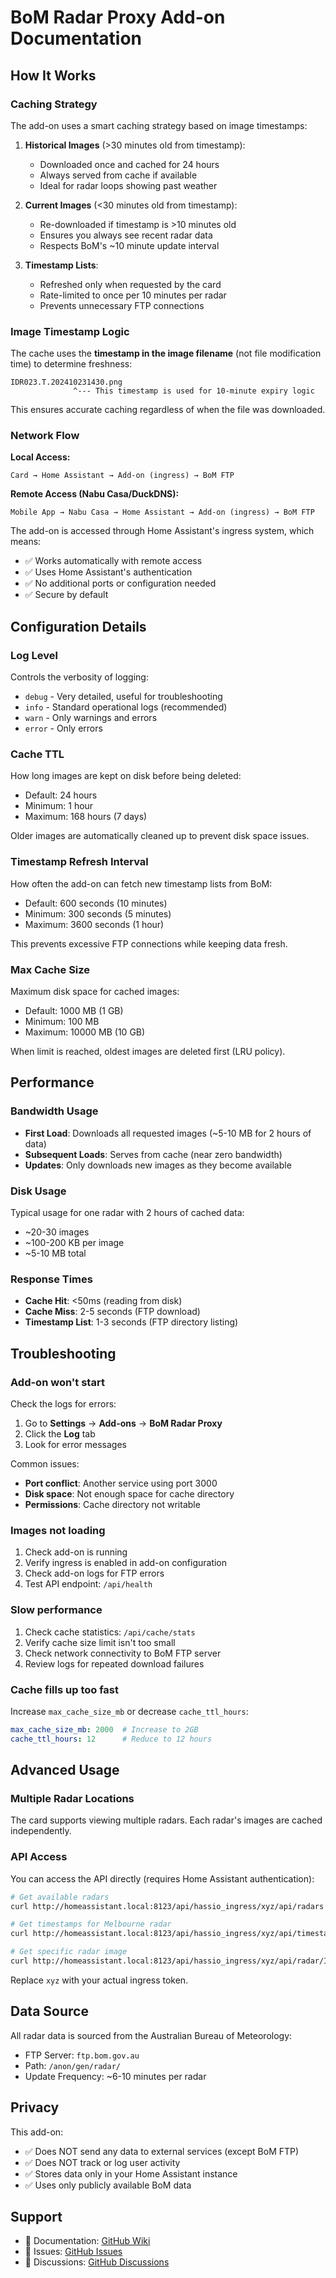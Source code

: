 # BoM Radar Proxy Add-on Documentation

## How It Works

### Caching Strategy

The add-on uses a smart caching strategy based on image timestamps:

1. **Historical Images** (>30 minutes old from timestamp):
   - Downloaded once and cached for 24 hours
   - Always served from cache if available
   - Ideal for radar loops showing past weather

2. **Current Images** (<30 minutes old from timestamp):
   - Re-downloaded if timestamp is >10 minutes old
   - Ensures you always see recent radar data
   - Respects BoM's ~10 minute update interval

3. **Timestamp Lists**:
   - Refreshed only when requested by the card
   - Rate-limited to once per 10 minutes per radar
   - Prevents unnecessary FTP connections

### Image Timestamp Logic

The cache uses the **timestamp in the image filename** (not file modification time) to determine freshness:
```
IDR023.T.202410231430.png
              ^--- This timestamp is used for 10-minute expiry logic
```

This ensures accurate caching regardless of when the file was downloaded.

### Network Flow

**Local Access:**
```
Card → Home Assistant → Add-on (ingress) → BoM FTP
```

**Remote Access (Nabu Casa/DuckDNS):**
```
Mobile App → Nabu Casa → Home Assistant → Add-on (ingress) → BoM FTP
```

The add-on is accessed through Home Assistant's ingress system, which means:
- ✅ Works automatically with remote access
- ✅ Uses Home Assistant's authentication
- ✅ No additional ports or configuration needed
- ✅ Secure by default

## Configuration Details

### Log Level

Controls the verbosity of logging:
- `debug` - Very detailed, useful for troubleshooting
- `info` - Standard operational logs (recommended)
- `warn` - Only warnings and errors
- `error` - Only errors

### Cache TTL

How long images are kept on disk before being deleted:
- Default: 24 hours
- Minimum: 1 hour
- Maximum: 168 hours (7 days)

Older images are automatically cleaned up to prevent disk space issues.

### Timestamp Refresh Interval

How often the add-on can fetch new timestamp lists from BoM:
- Default: 600 seconds (10 minutes)
- Minimum: 300 seconds (5 minutes)
- Maximum: 3600 seconds (1 hour)

This prevents excessive FTP connections while keeping data fresh.

### Max Cache Size

Maximum disk space for cached images:
- Default: 1000 MB (1 GB)
- Minimum: 100 MB
- Maximum: 10000 MB (10 GB)

When limit is reached, oldest images are deleted first (LRU policy).

## Performance

### Bandwidth Usage

- **First Load**: Downloads all requested images (~5-10 MB for 2 hours of data)
- **Subsequent Loads**: Serves from cache (near zero bandwidth)
- **Updates**: Only downloads new images as they become available

### Disk Usage

Typical usage for one radar with 2 hours of cached data:
- ~20-30 images
- ~100-200 KB per image
- ~5-10 MB total

### Response Times

- **Cache Hit**: <50ms (reading from disk)
- **Cache Miss**: 2-5 seconds (FTP download)
- **Timestamp List**: 1-3 seconds (FTP directory listing)

## Troubleshooting

### Add-on won't start

Check the logs for errors:
1. Go to **Settings** → **Add-ons** → **BoM Radar Proxy**
2. Click the **Log** tab
3. Look for error messages

Common issues:
- **Port conflict**: Another service using port 3000
- **Disk space**: Not enough space for cache directory
- **Permissions**: Cache directory not writable

### Images not loading

1. Check add-on is running
2. Verify ingress is enabled in add-on configuration
3. Check add-on logs for FTP errors
4. Test API endpoint: `/api/health`

### Slow performance

1. Check cache statistics: `/api/cache/stats`
2. Verify cache size limit isn't too small
3. Check network connectivity to BoM FTP server
4. Review logs for repeated download failures

### Cache fills up too fast

Increase `max_cache_size_mb` or decrease `cache_ttl_hours`:
```yaml
max_cache_size_mb: 2000  # Increase to 2GB
cache_ttl_hours: 12      # Reduce to 12 hours
```

## Advanced Usage

### Multiple Radar Locations

The card supports viewing multiple radars. Each radar's images are cached independently.

### API Access

You can access the API directly (requires Home Assistant authentication):
```bash
# Get available radars
curl http://homeassistant.local:8123/api/hassio_ingress/xyz/api/radars

# Get timestamps for Melbourne radar
curl http://homeassistant.local:8123/api/hassio_ingress/xyz/api/timestamps/IDR023

# Get specific radar image
curl http://homeassistant.local:8123/api/hassio_ingress/xyz/api/radar/IDR023/202410231430 > radar.png
```

Replace `xyz` with your actual ingress token.

## Data Source

All radar data is sourced from the Australian Bureau of Meteorology:
- FTP Server: `ftp.bom.gov.au`
- Path: `/anon/gen/radar/`
- Update Frequency: ~6-10 minutes per radar

## Privacy

This add-on:
- ✅ Does NOT send any data to external services (except BoM FTP)
- ✅ Does NOT track or log user activity
- ✅ Stores data only in your Home Assistant instance
- ✅ Uses only publicly available BoM data

## Support

- 📖 Documentation: [GitHub Wiki](https://github.com/safepay/addon-bom-radar-proxy/wiki)
- 🐛 Issues: [GitHub Issues](https://github.com/safepay/addon-bom-radar-proxy/issues)
- 💬 Discussions: [GitHub Discussions](https://github.com/safepay/addon-bom-radar-proxy/discussions)
